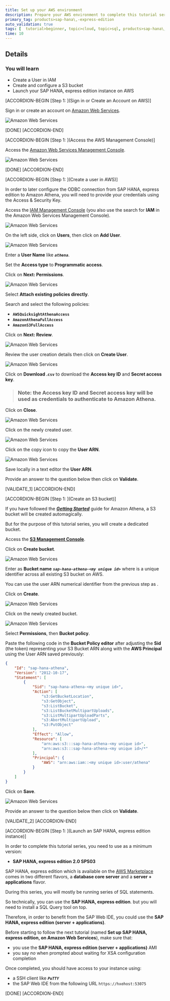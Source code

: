 ```yaml
---
title: Set up your AWS environment
description: Prepare your AWS environment to complete this tutorial series.
primary_tag: products>sap-hana\,-express-edition
auto_validation: true
tags: [  tutorial>beginner, topic>cloud, topic>sql, products>sap-hana\,-express-edition ]
time: 10
---
```


## Details
### You will learn  
  - Create a User in IAM
  - Create and configure a S3 bucket
  - Launch your SAP HANA, express edition instance on AWS

[ACCORDION-BEGIN [Step 1: ](Sign in or Create an Account on AWS)]

Sign in or create an account on <a href="https://aws.amazon.com" target="&#95;blank">Amazon Web Services</a>.

![Amazon Web Services](01.png)

[DONE]
[ACCORDION-END]

[ACCORDION-BEGIN [Step 1: ](Access the AWS Management Console)]

Access the <a href="https://console.aws.amazon.com/console" target="&#95;blank">Amazon Web Services Management Console</a>.

![Amazon Web Services](02.png)

[DONE]
[ACCORDION-END]

[ACCORDION-BEGIN [Step 1: ](Create a user in AWS)]

In order to later configure the ODBC connection from SAP HANA, express edition to Amazon Athena, you will need to provide your credentials using the Access & Security Key.

Access the <a href="https://console.aws.amazon.com/iam" target="&#95;blank">IAM Management Console</a> (you also use the search for **IAM** in the Amazon Web Services Management Console).

![Amazon Web Services](03-01.png)

On the left side, click on **Users**, then click on **Add User**.

![Amazon Web Services](03-02.png)

Enter a **User Name** like ***`athena`***.

Set the **Access type** to **Programmatic access**.

Click on **Next: Permissions**.

![Amazon Web Services](03-03.png)

Select **Attach existing policies directly**.

Search and select the following policies:

 - **`AWSQuicksightAthenaAccess`**
 - **`AmazonAthenaFullAccess`**
 - **`AmazonS3FullAccess`**

Click on **Next: Review**.

![Amazon Web Services](03-04.png)

Review the user creation details then click on **Create User**.

![Amazon Web Services](03-05.png)

Click on **Download .`csv`** to download the **Access key ID** and **Secret access key**.

> ### **Note:** the **Access key ID** and **Secret access key** will be used as credentials to authenticate to Amazon Athena.

Click on **Close**.

![Amazon Web Services](03-06.png)

Click on the newly created user.

![Amazon Web Services](03-07.png)

Click on the copy icon to copy the **User ARN**.

![Amazon Web Services](03-08.png)

Save locally in a text editor the **User ARN**.

Provide an answer to the question below then click on **Validate**.

[VALIDATE_1]
[ACCORDION-END]

[ACCORDION-BEGIN [Step 1: ](Create an S3 bucket)]

If you have followed the ***<a href="https://docs.aws.amazon.com/athena/latest/ug/getting-started.html" target="&#95;blank">Getting Started</a>*** guide for Amazon Athena, a S3 bucket will be created automagically.

But for the purpose of this tutorial series, you will create a dedicated bucket.

Access the **<a href="https://s3.console.aws.amazon.com/s3/home" target="&#95;blank">S3 Management Console</a>**.

Click on **Create bucket**.

![Amazon Web Services](04-01.png)

Enter as **Bucket name** ***`sap-hana-athena-<my unique id>`*** where ***<my unique id>*** is a unique identifier across all existing S3 bucket on AWS.

You can use the user ARN numerical identifier from the previous step as ***<my unique id>***.

Click on **Create**.

![Amazon Web Services](04-02.png)

Click on the newly created bucket.

![Amazon Web Services](04-03.png)

Select **Permissions**, then **Bucket policy**.

Paste the following code in the **Bucket Policy editor** after adjusting the **Sid** (the ***<my unique id>***  token) representing your S3 Bucket ARN along with the **AWS Principal** using the User ARN saved previously:

```json
{
    "Id": "sap-hana-athena",
    "Version": "2012-10-17",
    "Statement": [
        {
            "Sid": "sap-hana-athena-<my unique id>",
            "Action": [
                "s3:GetBucketLocation",
                "s3:GetObject",
                "s3:ListBucket",
                "s3:ListBucketMultipartUploads",
                "s3:ListMultipartUploadParts",
                "s3:AbortMultipartUpload",
                "s3:PutObject"
            ],
            "Effect": "Allow",
            "Resource": [
                "arn:aws:s3:::sap-hana-athena-<my unique id>",
                "arn:aws:s3:::sap-hana-athena-<my unique id>/*"
            ],
            "Principal": {
                "AWS": "arn:aws:iam::<my unique id>:user/athena"
            }
        }
    ]
}
```

Click on **Save**.

![Amazon Web Services](04-04.png)

Provide an answer to the question below then click on **Validate**.

[VALIDATE_2]
[ACCORDION-END]

[ACCORDION-BEGIN [Step 1: ](Launch an SAP HANA, express edition instance)]

In order to complete this tutorial series, you need to use as a minimum version:

 - **SAP HANA, express edition 2.0 SPS03**

SAP HANA, express edition which is available on the <a href="https://aws.amazon.com/marketplace" target="&#95;blank">AWS Marketplace</a> comes in two different flavors, a **database core server** and a **server + applications** flavor.

During this series, you will mostly be running series of SQL statements.

So technically, you can use the **SAP HANA, express edition**. but you will need to install a SQL Query tool on top.

Therefore, in order to benefit from the SAP Web IDE, you could use the **SAP HANA, express edition (server + applications)**.

Before starting to follow the next tutorial (named **Set up SAP HANA, express edition, on Amazon Web Services**), make sure that:

 - you use the **SAP HANA, express edition (server + applications)** AMI
 - you say *no* when prompted about waiting for XSA configuration completion

Once completed, you should have access to your instance using:

  - a SSH client like ***`PuTTY`***
  - the SAP Web IDE from the following URL `https://hxehost:53075`

[DONE]
[ACCORDION-END]
